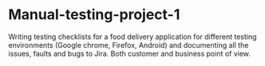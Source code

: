 # Manual-testing-project-1
Writing testing checklists for a food delivery application for different testing environments (Google chrome, Firefox, Android) and documenting all the issues, faults and bugs to Jira. Both customer and business point of view.
